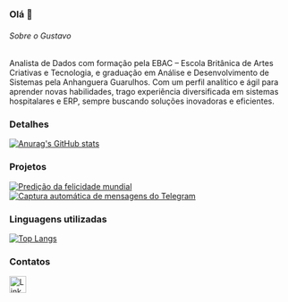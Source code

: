 ### Olá 👋

###### Sobre o Gustavo
Analista de Dados com formação pela EBAC – Escola Britânica de Artes Criativas e Tecnologia, e graduação em Análise e Desenvolvimento de Sistemas pela Anhanguera Guarulhos. Com um perfil analítico e ágil para aprender novas habilidades, trago experiência diversificada em sistemas hospitalares e ERP, sempre buscando soluções inovadoras e eficientes.


### Detalhes

[![Anurag's GitHub stats](https://github-readme-stats.vercel.app/api?username=gustavofloli&show_icons=true&theme=dark)](https://github.com/anuraghazra/github-readme-stats)

### Projetos

[![Predição da felicidade mundial](https://github-readme-stats.vercel.app/api/pin/?username=gustavofloli&repo=world_happiness_prediction_portuguese&theme=dark)](https://github.com/GustavoFLOli/world_happiness_prediction_portuguese)
[![Captura automática de mensagens do Telegram](https://github-readme-stats.vercel.app/api/pin/?username=gustavofloli&repo=chatbot-telegram-ebac&theme=dark)](https://github.com/GustavoFLOli/chatbot-telegram-ebac)


### Linguagens utilizadas

[![Top Langs](https://github-readme-stats.vercel.app/api/top-langs/?username=gustavofloli&layout=compact)](https://github.com/anuraghazra/github-readme-stats)

### Contatos

[<img src='https://img.shields.io/badge/LinkedIn-0077B5?style=for-the-badge&logo=linkedin&logoColor=white' alt='Linkedin' height='30'>](https://www.linkedin.com/in/gustavo-fl-oliveira/)
